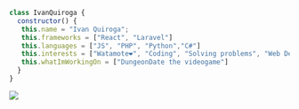 ```javascript
class IvanQuiroga {
  constructor() {
   this.name = "Ivan Quiroga";
   this.frameworks = ["React", "Laravel"]
   this.languages = ["JS", "PHP", "Python","C#"]
   this.interests = ["Watamote❤️", "Coding", "Solving problems", "Web Development","CyberSecurity", "Game Development"]
   this.whatImWorkingOn = ["DungeonDate the videogame"]
  }
}

```

<img src="[https://tenor.com/es-419/view/tomoko-watamote-tomoko-kuroki-kuroki-dance-gif-3529097142210118205](https://media1.tenor.com/m/MPnfJyNHwj0AAAAd/tomoko-watamote.gif)">

